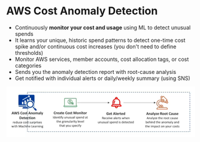 # AWS Cost Anomaly Detection

- Continuously **monitor your cost and usage** using ML to detect unusual spends
- It learns your unique, historic spend patterns to detect one-time cost spike and/or continuous cost increases (you don't need to define thresholds)
- Monitor AWS services, member accounts, cost allocation tags, or cost categories
- Sends you the anomaly detection report with root-cause analysis
- Get notified with individual alerts or daily/weekly summary (using SNS)

![Cost Anomaly Detection](../../images/account/cost_anomaly_detection.png)
